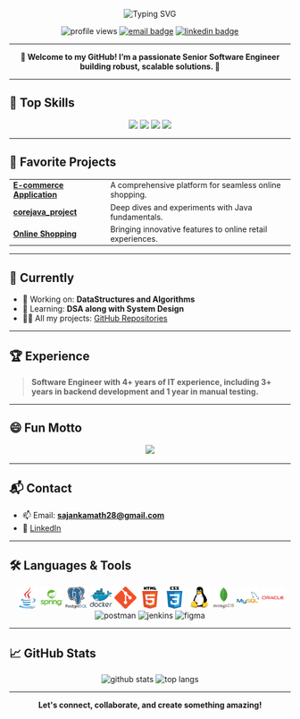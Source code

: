 <!-- Profile README for Sajank28 -->

<p align="center">
  <img src="https://readme-typing-svg.herokuapp.com?font=Fira+Code&size=28&pause=1000&color=1C9DD9&center=true&width=435&lines=Hi+%F0%9F%91%8B%2C+I'm+Sajan+Kamath+V;Senior+Software+Engineer;Java+%7C+Spring+Boot+%7C+PostgreSQL+%7C+Docker" alt="Typing SVG" />
</p>

<p align="center">
  <img src="https://komarev.com/ghpvc/?username=sajank28&label=Profile%20views&color=1C9DD9&style=flat" alt="profile views" />
  <a href="mailto:sajankamath28@gmail.com"><img src="https://img.shields.io/badge/Email-sajankamath28@gmail.com-blue?style=flat&logo=gmail" alt="email badge"></a>
  <a href="https://www.linkedin.com/in/sajan-kamath/" target="_blank"><img src="https://img.shields.io/badge/LinkedIn-Sajan%20Kamath-1C9DD9?style=flat&logo=linkedin" alt="linkedin badge"></a>
</p>

---

<p align="center">
  <b>🌟 Welcome to my GitHub! I’m a passionate Senior Software Engineer building robust, scalable solutions. 🌟</b>
</p>

---

## 🚀 Top Skills

<p align="center">
  <img src="https://img.shields.io/badge/Java-007396?style=for-the-badge&logo=java&logoColor=white" />
  <img src="https://img.shields.io/badge/SpringBoot-6DB33F?style=for-the-badge&logo=springboot&logoColor=white" />
  <img src="https://img.shields.io/badge/PostgreSQL-4169E1?style=for-the-badge&logo=postgresql&logoColor=white" />
  <img src="https://img.shields.io/badge/Docker-2496ED?style=for-the-badge&logo=docker&logoColor=white" />
</p>

---

## 🌟 Favorite Projects

<table>
  <tr>
    <td><b><a href="#">E-commerce Application</a></b></td>
    <td>A comprehensive platform for seamless online shopping.</td>
  </tr>
  <tr>
    <td><b><a href="#">corejava_project</a></b></td>
    <td>Deep dives and experiments with Java fundamentals.</td>
  </tr>
  <tr>
    <td><b><a href="#">Online Shopping</a></b></td>
    <td>Bringing innovative features to online retail experiences.</td>
  </tr>
</table>

---

## 🌱 Currently

- 🔭 Working on: **DataStructures and Algorithms**
- 🌱 Learning: **DSA along with System Design**
- 👨‍💻 All my projects: [GitHub Repositories](https://github.com/Sajank28?tab=repositories)

---

## 🏆 Experience

> **Software Engineer with 4+ years of IT experience, including 3+ years in backend development and 1 year in manual testing.**

---

## 😄 Fun Motto

<p align="center">
  <img src="https://img.shields.io/badge/%22Code%20with%20purpose%2C%20debug%20with%20patience%2C%20deploy%20with%20pride!%22-1C9DD9?style=for-the-badge" />
</p>

---

## 📬 Contact

- 📫 Email: **sajankamath28@gmail.com**
- 💼 [LinkedIn](https://www.linkedin.com/in/sajan-kamath/)

---

## 🛠️ Languages & Tools

<p align="center">
  <img src="https://raw.githubusercontent.com/devicons/devicon/master/icons/java/java-original.svg" alt="java" width="40" height="40"/>
  <img src="https://raw.githubusercontent.com/devicons/devicon/master/icons/spring/spring-original-wordmark.svg" alt="spring" width="40" height="40"/>
  <img src="https://raw.githubusercontent.com/devicons/devicon/master/icons/postgresql/postgresql-original-wordmark.svg" alt="postgresql" width="40" height="40"/>
  <img src="https://raw.githubusercontent.com/devicons/devicon/master/icons/docker/docker-original-wordmark.svg" alt="docker" width="40" height="40"/>
  <img src="https://raw.githubusercontent.com/devicons/devicon/master/icons/git/git-original.svg" alt="git" width="40" height="40"/>
  <img src="https://raw.githubusercontent.com/devicons/devicon/master/icons/html5/html5-original-wordmark.svg" alt="html5" width="40" height="40"/>
  <img src="https://raw.githubusercontent.com/devicons/devicon/master/icons/css3/css3-original-wordmark.svg" alt="css3" width="40" height="40"/>
  <img src="https://raw.githubusercontent.com/devicons/devicon/master/icons/linux/linux-original.svg" alt="linux" width="40" height="40"/>
  <img src="https://raw.githubusercontent.com/devicons/devicon/master/icons/mongodb/mongodb-original-wordmark.svg" alt="mongodb" width="40" height="40"/>
  <img src="https://raw.githubusercontent.com/devicons/devicon/master/icons/mysql/mysql-original-wordmark.svg" alt="mysql" width="40" height="40"/>
  <img src="https://raw.githubusercontent.com/devicons/devicon/master/icons/oracle/oracle-original.svg" alt="oracle" width="40" height="40"/>
  <img src="https://www.vectorlogo.zone/logos/getpostman/getpostman-icon.svg" alt="postman" width="40" height="40"/>
  <img src="https://www.vectorlogo.zone/logos/jenkins/jenkins-icon.svg" alt="jenkins" width="40" height="40"/>
  <img src="https://www.vectorlogo.zone/logos/figma/figma-icon.svg" alt="figma" width="40" height="40"/>
</p>

---

## 📈 GitHub Stats

<p align="center">
  <img src="https://github-readme-stats.vercel.app/api?username=Sajank28&show_icons=true&theme=dracula" alt="github stats" />
  <img src="https://github-readme-stats.vercel.app/api/top-langs?username=Sajank28&show_icons=true&locale=en&layout=compact&theme=dracula" alt="top langs" />
</p>

---

<p align="center">
  <b>Let's connect, collaborate, and create something amazing!</b>
</p>
